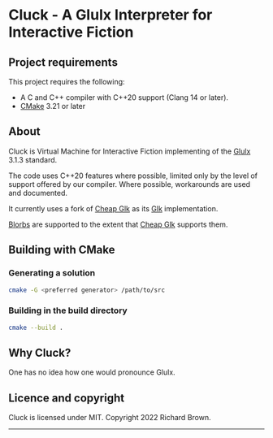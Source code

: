 # Cluck - A Glulx Interpreter for Interactive Fiction

## Project requirements

This project requires the following:

* A C and C++ compiler with C++20 support (Clang 14 or later).
* [CMake][cmake] 3.21 or later

## About

Cluck is Virtual Machine for Interactive Fiction implementing of the [Glulx][glulx] 3.1.3 standard.

The code uses C++20 features where possible, limited only by the level of support offered
by our compiler. Where possible, workarounds are used and documented.

It currently uses a fork of [Cheap Glk][cheap-glk] as its [Glk][glk] implementation.

[Blorbs][blorb] are supported to the extent that [Cheap Glk][cheap-glk] supports them.

## Building with CMake

### Generating a solution

```bash
cmake -G <preferred generator> /path/to/src
```

### Building in the build directory

```bash
cmake --build .
```

## Why Cluck?

One has no idea how one would pronounce Glulx.

## Licence and copyright

Cluck is licensed under MIT. Copyright 2022 Richard Brown.

***
[cmake]: https://cmake.org/
[glulx]: https://eblong.com/zarf/glulx/
[glk]: https://eblong.com/zarf/glk/
[blorb]: https://eblong.com/zarf/blorb/
[cheap-glk]: https://github.com/erkyrath/cheapglk
[glulxe]: https://github.com/erkyrath/glulxe
